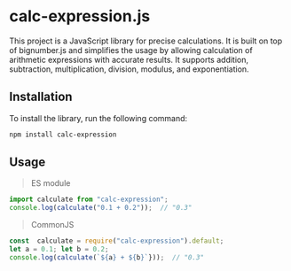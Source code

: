 # calc-expression.js

This project is a JavaScript library for precise calculations. It is built on top of bignumber.js and simplifies the usage by allowing calculation of arithmetic expressions with accurate results. It supports addition, subtraction, multiplication, division, modulus, and exponentiation.

## Installation

To install the library, run the following command:

```bash
npm install calc-expression
```

## Usage
> ES module
```javascript
import calculate from "calc-expression";
console.log(calculate("0.1 + 0.2"));  // "0.3"
```
> CommonJS
```javascript
const  calculate = require("calc-expression").default;
let a = 0.1; let b = 0.2;
console.log(calculate(`${a} + ${b}`}));  // "0.3"
```